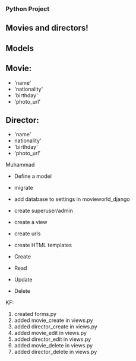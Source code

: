 ### Python Project

## Movies and directors!

## Models

## Movie:
- 'name'
- 'nationality'
- 'birthday'
- 'photo_url'

## Director:
- 'name'
- nationality'
- 'birthday'
- 'photo_url'

Muhammad
- Define a model
- migrate

- add database to settings in movieworld_django
- create superuser/admin
- create a view
- create urls
- create HTML templates

- Create
- Read
- Update
- Delete 

KF:
1. created forms.py
2. added movie_create in views.py
3. added director_create in views.py
4. added movie_edit in views.py
5. added director_edit in views.py
6. added movie_delete in views.py
7. added director_delete in views.py
